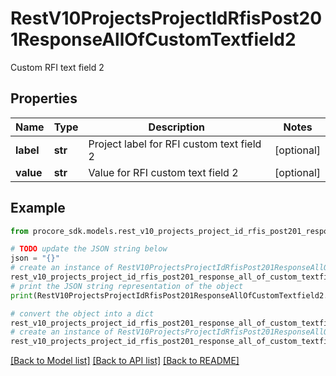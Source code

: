 # RestV10ProjectsProjectIdRfisPost201ResponseAllOfCustomTextfield2

Custom RFI text field 2

## Properties

Name | Type | Description | Notes
------------ | ------------- | ------------- | -------------
**label** | **str** | Project label for RFI custom text field 2 | [optional] 
**value** | **str** | Value for RFI custom text field 2 | [optional] 

## Example

```python
from procore_sdk.models.rest_v10_projects_project_id_rfis_post201_response_all_of_custom_textfield2 import RestV10ProjectsProjectIdRfisPost201ResponseAllOfCustomTextfield2

# TODO update the JSON string below
json = "{}"
# create an instance of RestV10ProjectsProjectIdRfisPost201ResponseAllOfCustomTextfield2 from a JSON string
rest_v10_projects_project_id_rfis_post201_response_all_of_custom_textfield2_instance = RestV10ProjectsProjectIdRfisPost201ResponseAllOfCustomTextfield2.from_json(json)
# print the JSON string representation of the object
print(RestV10ProjectsProjectIdRfisPost201ResponseAllOfCustomTextfield2.to_json())

# convert the object into a dict
rest_v10_projects_project_id_rfis_post201_response_all_of_custom_textfield2_dict = rest_v10_projects_project_id_rfis_post201_response_all_of_custom_textfield2_instance.to_dict()
# create an instance of RestV10ProjectsProjectIdRfisPost201ResponseAllOfCustomTextfield2 from a dict
rest_v10_projects_project_id_rfis_post201_response_all_of_custom_textfield2_from_dict = RestV10ProjectsProjectIdRfisPost201ResponseAllOfCustomTextfield2.from_dict(rest_v10_projects_project_id_rfis_post201_response_all_of_custom_textfield2_dict)
```
[[Back to Model list]](../README.md#documentation-for-models) [[Back to API list]](../README.md#documentation-for-api-endpoints) [[Back to README]](../README.md)


